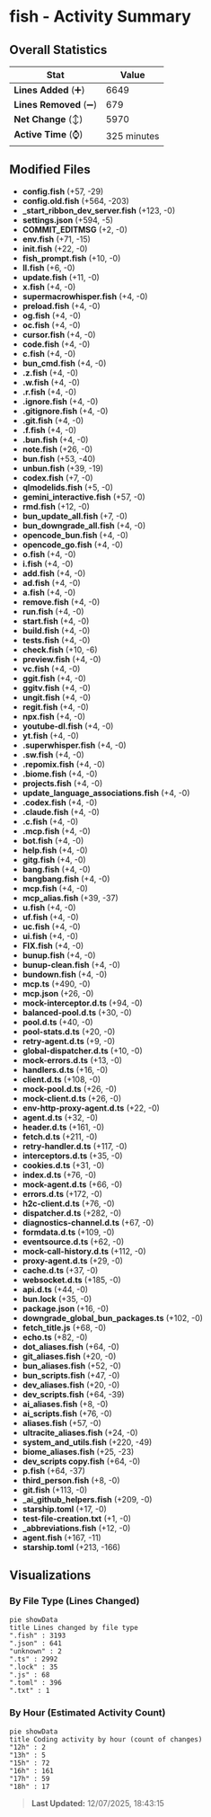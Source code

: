 # fish - Activity Summary 

## Overall Statistics

| Stat                   | Value                                                             |
| ---------------------- | ----------------------------------------------------------------- |
| **Lines Added** (➕)   | 6649                                          |
| **Lines Removed** (➖) | 679                                        |
| **Net Change** (↕)    | 5970                |
| **Active Time** (⌚)   | 325 minutes |


## Modified Files
- **config.fish** (+57, -29)
- **config.old.fish** (+564, -203)
- **_start_ribbon_dev_server.fish** (+123, -0)
- **settings.json** (+594, -5)
- **COMMIT_EDITMSG** (+2, -0)
- **env.fish** (+71, -15)
- **init.fish** (+22, -0)
- **fish_prompt.fish** (+10, -0)
- **ll.fish** (+6, -0)
- **update.fish** (+11, -0)
- **x.fish** (+4, -0)
- **supermacrowhisper.fish** (+4, -0)
- **preload.fish** (+4, -0)
- **og.fish** (+4, -0)
- **oc.fish** (+4, -0)
- **cursor.fish** (+4, -0)
- **code.fish** (+4, -0)
- **c.fish** (+4, -0)
- **bun_cmd.fish** (+4, -0)
- **.z.fish** (+4, -0)
- **.w.fish** (+4, -0)
- **.r.fish** (+4, -0)
- **.ignore.fish** (+4, -0)
- **.gitignore.fish** (+4, -0)
- **.git.fish** (+4, -0)
- **.f.fish** (+4, -0)
- **.bun.fish** (+4, -0)
- **note.fish** (+26, -0)
- **bun.fish** (+53, -40)
- **unbun.fish** (+39, -19)
- **codex.fish** (+7, -0)
- **qlmodelids.fish** (+5, -0)
- **gemini_interactive.fish** (+57, -0)
- **rmd.fish** (+12, -0)
- **bun_update_all.fish** (+7, -0)
- **bun_downgrade_all.fish** (+4, -0)
- **opencode_bun.fish** (+4, -0)
- **opencode_go.fish** (+4, -0)
- **o.fish** (+4, -0)
- **i.fish** (+4, -0)
- **add.fish** (+4, -0)
- **ad.fish** (+4, -0)
- **a.fish** (+4, -0)
- **remove.fish** (+4, -0)
- **run.fish** (+4, -0)
- **start.fish** (+4, -0)
- **build.fish** (+4, -0)
- **tests.fish** (+4, -0)
- **check.fish** (+10, -6)
- **preview.fish** (+4, -0)
- **vc.fish** (+4, -0)
- **ggit.fish** (+4, -0)
- **ggitv.fish** (+4, -0)
- **ungit.fish** (+4, -0)
- **regit.fish** (+4, -0)
- **npx.fish** (+4, -0)
- **youtube-dl.fish** (+4, -0)
- **yt.fish** (+4, -0)
- **.superwhisper.fish** (+4, -0)
- **.sw.fish** (+4, -0)
- **.repomix.fish** (+4, -0)
- **.biome.fish** (+4, -0)
- **projects.fish** (+4, -0)
- **update_language_associations.fish** (+4, -0)
- **.codex.fish** (+4, -0)
- **.claude.fish** (+4, -0)
- **.c.fish** (+4, -0)
- **.mcp.fish** (+4, -0)
- **bot.fish** (+4, -0)
- **help.fish** (+4, -0)
- **gitg.fish** (+4, -0)
- **bang.fish** (+4, -0)
- **bangbang.fish** (+4, -0)
- **mcp.fish** (+4, -0)
- **mcp_alias.fish** (+39, -37)
- **u.fish** (+4, -0)
- **uf.fish** (+4, -0)
- **uc.fish** (+4, -0)
- **ui.fish** (+4, -0)
- **FIX.fish** (+4, -0)
- **bunup.fish** (+4, -0)
- **bunup-clean.fish** (+4, -0)
- **bundown.fish** (+4, -0)
- **mcp.ts** (+490, -0)
- **mcp.json** (+26, -0)
- **mock-interceptor.d.ts** (+94, -0)
- **balanced-pool.d.ts** (+30, -0)
- **pool.d.ts** (+40, -0)
- **pool-stats.d.ts** (+20, -0)
- **retry-agent.d.ts** (+9, -0)
- **global-dispatcher.d.ts** (+10, -0)
- **mock-errors.d.ts** (+13, -0)
- **handlers.d.ts** (+16, -0)
- **client.d.ts** (+108, -0)
- **mock-pool.d.ts** (+26, -0)
- **mock-client.d.ts** (+26, -0)
- **env-http-proxy-agent.d.ts** (+22, -0)
- **agent.d.ts** (+32, -0)
- **header.d.ts** (+161, -0)
- **fetch.d.ts** (+211, -0)
- **retry-handler.d.ts** (+117, -0)
- **interceptors.d.ts** (+35, -0)
- **cookies.d.ts** (+31, -0)
- **index.d.ts** (+76, -0)
- **mock-agent.d.ts** (+66, -0)
- **errors.d.ts** (+172, -0)
- **h2c-client.d.ts** (+76, -0)
- **dispatcher.d.ts** (+282, -0)
- **diagnostics-channel.d.ts** (+67, -0)
- **formdata.d.ts** (+109, -0)
- **eventsource.d.ts** (+62, -0)
- **mock-call-history.d.ts** (+112, -0)
- **proxy-agent.d.ts** (+29, -0)
- **cache.d.ts** (+37, -0)
- **websocket.d.ts** (+185, -0)
- **api.d.ts** (+44, -0)
- **bun.lock** (+35, -0)
- **package.json** (+16, -0)
- **downgrade_global_bun_packages.ts** (+102, -0)
- **fetch_title.js** (+68, -0)
- **echo.ts** (+82, -0)
- **dot_aliases.fish** (+64, -0)
- **git_aliases.fish** (+20, -0)
- **bun_aliases.fish** (+52, -0)
- **bun_scripts.fish** (+47, -0)
- **dev_aliases.fish** (+20, -0)
- **dev_scripts.fish** (+64, -39)
- **ai_aliases.fish** (+8, -0)
- **ai_scripts.fish** (+76, -0)
- **aliases.fish** (+57, -0)
- **ultracite_aliases.fish** (+24, -0)
- **system_and_utils.fish** (+220, -49)
- **biome_aliases.fish** (+25, -23)
- **dev_scripts copy.fish** (+64, -0)
- **p.fish** (+64, -37)
- **third_person.fish** (+8, -0)
- **git.fish** (+113, -0)
- **_ai_github_helpers.fish** (+209, -0)
- **starship.toml** (+17, -0)
- **test-file-creation.txt** (+1, -0)
- **_abbreviations.fish** (+12, -0)
- **agent.fish** (+167, -11)
- **starship.toml** (+213, -166)

## Visualizations

### By File Type (Lines Changed)

```mermaid
pie showData
title Lines changed by file type
".fish" : 3193
".json" : 641
"unknown" : 2
".ts" : 2992
".lock" : 35
".js" : 68
".toml" : 396
".txt" : 1
```

### By Hour (Estimated Activity Count)

```mermaid
pie showData
title Coding activity by hour (count of changes)
"12h" : 2
"13h" : 5
"15h" : 72
"16h" : 161
"17h" : 59
"18h" : 17
```


> **Last Updated:** 12/07/2025, 18:43:15